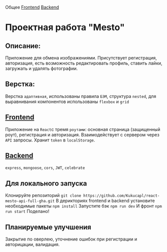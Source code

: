 Общее [Frontend](https://github.com/Kukucapl/react-mesto-api-full-gha/tree/main/frontend) [Backend](https://github.com/Kukucapl/react-mesto-api-full-gha/blob/main/backend/README.md)

# Проектная работа "Mesto"

## Описание:
Приложение для обмена изображениями. Присутствует регистрация, авторизация, есть возможность редактировать профиль, ставить лайки, загружать и удалять фотографии.

## Верстка:
Верстка `адаптивная`, использованы правила `БЭМ`, структура `nested`, для выравнивания компонентов использованы `flexbox` и `grid`

## [Frontend](https://github.com/Kukucapl/react-mesto-api-full-gha/tree/main/frontend)
Приложение на `React`с тремя `роутами`: основная страница (защищенный роут), регистрация и авторизация. Взаимодействует с сервером через `API` запросы. Хранит `token` в `localStorage`.

## [Backend](https://github.com/Kukucapl/react-mesto-api-full-gha/tree/main/backend)
`express`, `mongoose`, `cors`, `JWT`, `celebrate`

## Для локального запуска
Клонируйте репозиторий `git clone https://github.com/Kukucapl/react-mesto-api-full-gha.git`
В дерикториях frontend и backend установите необходимые пакеты `npm install`
Запустите бэк `npm run dev`
И фронт `npm run start`
Поделано!

## Планируемые улучшения
Закрытие по оверлею, уточнение ошибок при регистрации и авторицации, валидация.